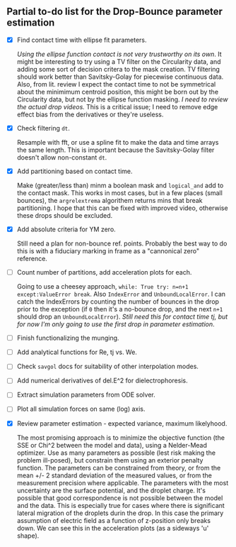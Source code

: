 ## Partial to-do list for the Drop-Bounce parameter estimation
- [x] Find contact time with ellipse fit parameters.
   
   *Using the ellipse function contact is not very trustworthy on its own*. It might be interesting to try using a TV filter on the Circularity data, and adding some sort of decision critera to the mask creation. TV filtering should work better than Savitsky-Golay for piecewise continuous data. Also, from lit. review I expect the contact time to not be symmetrical about the minimimum centroid position, this might be born out by the Circularity data, but not by the ellipse function masking. *I need to review the actual drop videos.* This is a critical issue; I need to remove edge effect bias from the derivatives or they're useless. 
   
- [x] Check filtering `dt`.

   Resample with fft, or use a spline fit to make the data and time arrays the same length. This is important because the Savitsky-Golay filter doesn't allow non-constant `dt`.
   
- [x] Add partitioning based on contact time.

   Make (greater/less than) minm a boolean mask and `logical_and` add to the contact mask. This works in most cases, but in a few places (small bounces), the `argrelextrema` algorithem returns mins that break partitioning. I hope that this can be fixed with improved video, otherwise these drops should be excluded.
   
- [x] Add absolute criteria for YM zero.

   Still need a plan for non-bounce ref. points. Probably the best way to do this is with a fiduciary marking in frame as a "cannonical zero" reference.
   
- [ ] Count number of partitions, add acceleration plots for each.

   Going to use a cheesey approach, `while: True try: n=n+1 except:ValueError break`. Also `IndexError` and `UnboundLocalError`. I can catch the IndexErrors by counting the number of bounces in the drop prior to the exception (if `0` then it's a no-bounce drop, and the next `n+1` should drop an `UnboundLocalError`). *Still need this for contact time tj, but for now I'm only going to use the first drop in parameter estimation*.
   
- [ ] Finish functionalizing the munging.
- [ ] Add analytical functions for Re, tj vs. We.
- [ ] Check `savgol` docs for suitability of other interpolation modes.

- [ ] Add numerical derivatives of del.E^2 for dielectrophoresis.
- [ ] Extract simulation parameters from ODE solver.
- [ ] Plot all simulation forces on same (log) axis.
- [x] Review parameter estimation - expected variance, maximum likelyhood.

   The most promising approach is to minimize the objective function (the SSE or Chi^2 between the model and data), using a Nelder-Mead optimizer. Use as many parameters as possible (lest risk making the problem ill-posed), but constrain them using an exterior penalty function. The parameters can be constrained from theory, or from the mean +/- 2 standard deviation of the measured values, or from the measurement precision where applicable. The parameters with the most uncertainty are the surface potential, and the droplet charge. It's possible that good correspondence is not possible between the model and the data. This is especially true for cases where there is significant lateral migration of the droplets durin the drop. In this case the primary assumption of electric field as a function of z-position only breaks down. We can see this in the acceleration plots (as a sideways 'u' shape). 
